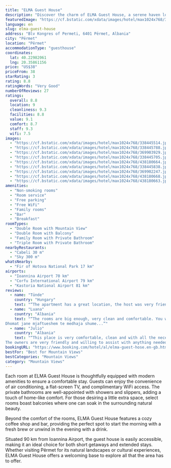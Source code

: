 ```yaml
---
title: "ELMA Guest House"
description: "Discover the charm of ELMA Guest House, a serene haven located in the picturesque town of Përmet."
featuredImage: "https://cf.bstatic.com/xdata/images/hotel/max1024x768/338445514.jpg?k=d015dcb39aecd61750f43d6a8d29a48be04409325a677e449ca2621c1a5ff855&o=&hp=1"
language: en
slug: elma-guest-house
address: "Blv Kongres of Permeti, 6401 Përmet, Albania"
city: "Përmet"
location: "Përmet"
accommodationType: "guesthouse"
coordinates:
  lat: 40.22982061
  lng: 20.35861156
price: "US$38"
priceFrom: 38
starRating: 3
rating: 8.8
ratingWords: "Very Good"
numberOfReviews: 27
ratings:
  overall: 8.8
  location: 9
  cleanliness: 9.3
  facilities: 8.8
  value: 9.1
  comfort: 8.7
  staff: 9.3
  wifi: 7.5
images:
  - "https://cf.bstatic.com/xdata/images/hotel/max1024x768/338445514.jpg?k=d015dcb39aecd61750f43d6a8d29a48be04409325a677e449ca2621c1a5ff855&o=&hp=1"
  - "https://cf.bstatic.com/xdata/images/hotel/max1024x768/338445788.jpg?k=87014a0f7d577e023b4c23a426408adf3c148a0efc104c49e65de56eadb61efb&o=&hp=1"
  - "https://cf.bstatic.com/xdata/images/hotel/max1024x768/369903929.jpg?k=ce4158160e23f6d4db342dbd271ab1c6297043cea4007e3828eae7c6a43d81c2&o=&hp=1"
  - "https://cf.bstatic.com/xdata/images/hotel/max1024x768/338445705.jpg?k=d7c16507140edd6dca782457dde9b2dc787cca5c61af2b0e8c61b28b24f96ed3&o=&hp=1"
  - "https://cf.bstatic.com/xdata/images/hotel/max1024x768/438180664.jpg?k=8ed5ac5028d8a2e668c929ef3ccd8127a1afbd70cfd83d931859df9a26e7ae9c&o=&hp=1"
  - "https://cf.bstatic.com/xdata/images/hotel/max1024x768/338445838.jpg?k=0396d55985c00c6899d54f16782781c31bbf21ef37aa7a386d37aa7b7df990d8&o=&hp=1"
  - "https://cf.bstatic.com/xdata/images/hotel/max1024x768/369902247.jpg?k=86c663769d65be16f90230cd2145034acc5db20c7101bbed9b59ffe55f46c6b3&o=&hp=1"
  - "https://cf.bstatic.com/xdata/images/hotel/max1024x768/438180668.jpg?k=f1560f2196651599b059a579bed28a5201f84a713e6777bf48398bc3212aef51&o=&hp=1"
  - "https://cf.bstatic.com/xdata/images/hotel/max1024x768/438180663.jpg?k=c3ffa4afa5a0252be3b35e331b8a39fbd287a7f42cbea93e259fd1ede2c769a8&o=&hp=1"
amenities:
  - "Non-smoking rooms"
  - "Room service"
  - "Free parking"
  - "Free WiFi"
  - "Family rooms"
  - "Bar"
  - "Breakfast"
roomTypes:
  - "Double Room with Mountain View"
  - "Double Room with Balcony"
  - "Family Room with Private Bathroom"
  - "Triple Room with Private Bathroom"
nearbyRestaurants:
  - "Cabeli 30 m"
  - "Sky 300 m"
whatsNearby:
  - "Fir of Hotova National Park 17 km"
airports:
  - "Ioannina Airport 70 km"
  - "Corfu International Airport 79 km"
  - "Kastoria National Airport 81 km"
reviews:
  - name: "Tünde"
    country: "Hungary"
    text: "“The apartment has a great location, the host was very friendly, helpful and easy to reach if needed. The room was nice and clean, we enjoyed our time there.”"
  - name: "Luana"
    country: "Albania"
    text: "“The rooms are big enough, very clean and comfortable. You will find everything you need from a hotel. Very calm and relaxing place near the center of the city. The owners are really polite and friendly.
Dhomat jane mjaftueshem te medhaja shume...”"
  - name: "Julio"
    country: "Albania"
    text: "“This place is very comfortable, clean and with all the necessary amenities. The rooms are big enough ant the bathroom also.
The owners are very friendly and willing to assist with anything needed. I highly recommend this place!!!”"
bookingURL: "https://www.booking.com/hotel/al/elma-guest-hose.en-gb.html?aid=8035640"
bestFor: "Best for Mountain Views"
bestCategories: "Mountain Views"
category: "Mountain Views"
---
```


Each room at ELMA Guest House is thoughtfully equipped with modern amenities to ensure a comfortable stay. Guests can enjoy the convenience of air conditioning, a flat-screen TV, and complimentary WiFi access. The private bathrooms are well-appointed with showers and slippers, adding a touch of home-like comfort. For those desiring a little extra space, select rooms boast balconies where one can soak in the surrounding natural beauty.

Beyond the comfort of the rooms, ELMA Guest House features a cozy coffee shop and bar, providing the perfect spot to start the morning with a fresh brew or unwind in the evening with a drink.

Situated 90 km from Ioannina Airport, the guest house is easily accessible, making it an ideal choice for both short getaways and extended stays. Whether visiting Përmet for its natural landscapes or cultural experiences, ELMA Guest House offers a welcoming base to explore all that the area has to offer.